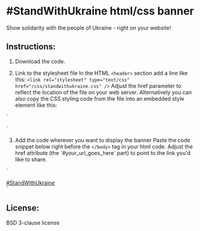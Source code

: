 # \#StandWithUkraine html/css banner  

Show solidarity with the people of Ukraine - right on your website!

## Instructions:

1. Download the code.

2. Link to the stylesheet file
In the HTML `<header>` section add a line like this: `<link rel="stylesheet" type="text/css" href="/css/standwithukraine.css" />`
Adjust the href parameter to reflect the location of the file on your web server.
Alternatively you can also copy the CSS styling code from the file into an embedded style element like this:

`
<style type="text/css">
...
</style>
`

3. Add the code wherever you want to display the banner
Paste the code snippet below right before the `</body>` tag in your html code. Adjust the href attribute (the ´\#your_url_goes_here` part) to point to the link you'd like to share.

`
<div id="standwithukraine" class="right">
	<a href="#your_url_goes_here">&#35;StandWithUkraine</a>
</div>
`

## License:
BSD 3-clause license